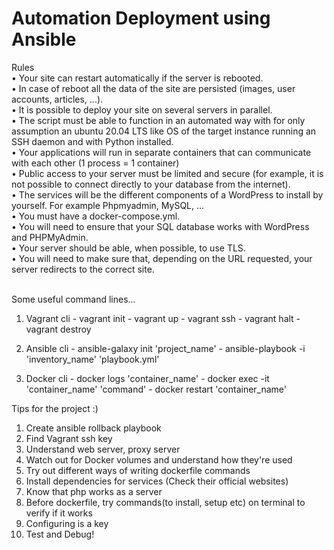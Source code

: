 # Automation Deployment using Ansible

Rules </br>
• Your site can restart automatically if the server is rebooted. </br>
• In case of reboot all the data of the site are persisted (images, user accounts, articles,
...). </br>
• It is possible to deploy your site on several servers in parallel. </br>
• The script must be able to function in an automated way with for only assumption
an ubuntu 20.04 LTS like OS of the target instance running an SSH daemon and
with Python installed. </br>
• Your applications will run in separate containers that can communicate with each
other (1 process = 1 container) </br>
• Public access to your server must be limited and secure (for example, it is not
possible to connect directly to your database from the internet). </br>
• The services will be the different components of a WordPress to install by yourself.
For example Phpmyadmin, MySQL, ... </br>
• You must have a docker-compose.yml. </br>
• You will need to ensure that your SQL database works with WordPress and PHPMyAdmin. </br>
• Your server should be able, when possible, to use TLS. </br>
• You will need to make sure that, depending on the URL requested, your server
redirects to the correct site. </br> </br>

Some useful command lines...
  1. Vagrant cli
    - vagrant init
    - vagrant up
    - vagrant ssh
    - vagrant halt
    - vagrant destroy

  2. Ansible cli
    - ansible-galaxy init 'project_name'
    - ansible-playbook -i 'inventory_name' 'playbook.yml'

  3. Docker cli
    - docker logs 'container_name'
    - docker exec -it 'container_name' 'command'
    - docker restart 'container_name'

Tips for the project :)
  1. Create ansible rollback playbook
  2. Find Vagrant ssh key
  3. Understand web server, proxy server
  4. Watch out for Docker volumes and understand how they're used
  5. Try out different ways of writing dockerfile commands
  6. Install dependencies for services (Check their official websites)
  7. Know that php works as a server
  8. Before dockerfile, try commands(to install, setup etc) on terminal to verify if it works
  9. Configuring is a key
  10. Test and Debug!


